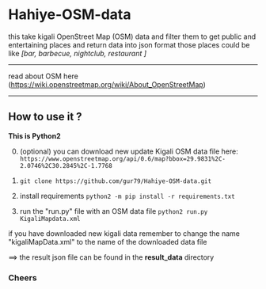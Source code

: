 # Hahiye-OSM-data


this take kigali OpenStreet Map (OSM) data and filter them to get public and entertaining places and return data into json format
those places could be like _[bar, barbecue, nightclub, restaurant ]_
___________________
read about OSM here (https://wiki.openstreetmap.org/wiki/About_OpenStreetMap)
___________________


## How to use it ?


__This is Python2__

0. (optional) you can download new update Kigali OSM data file here:
  `https://www.openstreetmap.org/api/0.6/map?bbox=29.9831%2C-2.0746%2C30.2845%2C-1.7768`
 
1. `git clone https://github.com/gur79/Hahiye-OSM-data.git`

2. install requirements
    `python2 -m pip install -r requirements.txt`
    
3. run the "run.py" file with an OSM data file
    `python2 run.py KigaliMapdata.xml`
    
if you have downloaded new kigali data remember to change the name "kigaliMapData.xml" to the name of the downloaded data file

==> the result json file can be found in the **result_data** directory

### Cheers
